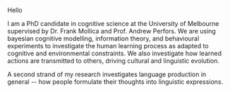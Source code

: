 Hello 

I am a PhD candidate in cognitive science at the University of Melbourne supervised by Dr. Frank Mollica and Prof. Andrew Perfors. We are using bayesian cognitive modelling, information theory, and behavioural experiments to investigate the human learning process as adapted to cognitive and environmental constraints. We also investigate how learned actions are transmitted to others, driving cultural and linguistic evolution. 

A second strand of my research investigates language production in general -- how people formulate their thoughts into linguistic expressions.

<!---
merrickgiles/merrickgiles is a ✨ special ✨ repository because its `README.md` (this file) appears on your GitHub profile.
You can click the Preview link to take a look at your changes.
--->
